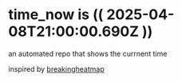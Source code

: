 # time_now is (( 2025-04-08T21:00:00.690Z ))

an automated repo that shows the currnent time

inspired by [breakingheatmap](https://github.com/breakingheatmap/breakingheatmap)